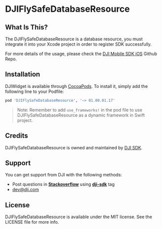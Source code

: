 # DJIFlySafeDatabaseResource

## What Is This?

The DJIFlySafeDatabaseResource is a database resource, you must integrate it into your Xcode project in order to register SDK successfully.

For more details of the usage, please check the [DJI Mobile SDK iOS](https://github.com/dji-sdk/Mobile-SDK-iOS) Github Repo.

## Installation

DJIWidget is available through [CocoaPods](http://cocoapods.org). To install it, simply add the following line to your Podfile:

```ruby
pod 'DJIFlySafeDatabaseResource', '~> 01.00.01.17'
```

> Note: Remember to add `use_frameworks!` in the pod file to use DJIFlySafeDatabaseResource as a dynamic framework in Swift project.
> 

## Credits

DJIFlySafeDatabaseResource is owned and maintained by [DJI SDK](https://developer.dji.com).

## Support

You can get support from DJI with the following methods:

- Post questions in [**Stackoverflow**](http://stackoverflow.com) using [**dji-sdk**](http://stackoverflow.com/questions/tagged/dji-sdk) tag
- dev@dji.com

## License

DJIFlySafeDatabaseResource is available under the MIT license. See the LICENSE file for more info.
